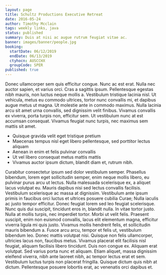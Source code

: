 ```yaml
---
layout: page
title: Schultz Productions Executive Retreat
date: 2016-05-24
author: Timothy Mcclain
tags: weekly links, java
status: published
summary: Duis at nisi ac augue rutrum feugiat vitae ac.
banner: images/banner/people.jpg
booking:
  startDate: 06/12/2019
  endDate: 06/13/2019
  ctyhocn: AUSCCHX
  groupCode: SPER
published: true
---
```

Donec ullamcorper sem quis efficitur congue. Nunc ac est erat. Nulla nec auctor sapien, et varius orci. Cras a sagittis ipsum. Pellentesque egestas nibh mauris, non luctus neque mollis a. Vestibulum tristique lacinia nisl. Ut vehicula, metus eu commodo ultrices, tortor nunc convallis mi, et dapibus augue metus ut magna. Ut molestie ante in commodo maximus. Nulla lacinia arcu sit amet urna convallis, sed dignissim velit finibus. Vivamus convallis ex viverra, porta turpis non, efficitur sem. Ut vestibulum nunc at est accumsan consequat. Vivamus feugiat nunc turpis, nec maximus sem mattis sit amet.

* Quisque gravida velit eget tristique pretium
* Maecenas tempus nisl eget libero pellentesque, sed porttitor lectus aliquam
* Aenean in enim et felis pulvinar convallis
* Ut vel libero consequat metus mattis mattis
* Vivamus auctor ipsum dictum, blandit diam et, rutrum nibh.

Curabitur consectetur ipsum sed dolor vestibulum semper. Phasellus bibendum, lorem eget sollicitudin semper, enim neque mollis libero, eu pulvinar purus arcu ut lectus. Nulla malesuada scelerisque ex, a aliquet lacus volutpat eu. Mauris dapibus nisi sed lectus convallis facilisis. Vestibulum scelerisque ac massa at dignissim. Vestibulum ante ipsum primis in faucibus orci luctus et ultrices posuere cubilia Curae; Nulla iaculis ac justo tempor efficitur. Donec feugiat lorem sed leo feugiat scelerisque. Nunc quis dui suscipit, tincidunt eros in, blandit nulla.
In vitae tortor justo. Nulla at mollis turpis, nec imperdiet tortor. Morbi ut velit felis. Praesent suscipit, enim non euismod convallis, lacus elit elementum magna, efficitur viverra ligula mi quis justo. Vivamus mollis hendrerit felis, et sollicitudin mauris bibendum a. Fusce arcu arcu, tempor et felis ut, vestibulum bibendum leo. Donec mattis volutpat nisi. Quisque non felis ullamcorper, ultricies lacus non, faucibus metus. Vivamus placerat elit facilisis nisl feugiat, aliquam facilisis libero tincidunt. Duis non congue ex. Aliquam erat volutpat. Sed varius porta nunc et aliquam. Etiam aliquet, massa dignissim eleifend viverra, nibh ante laoreet nibh, ac tempor lectus erat et sem. Vestibulum luctus turpis non placerat fringilla. Quisque dictum quis nibh at dictum. Pellentesque posuere lobortis erat, ac venenatis orci dapibus et.
